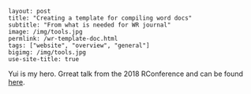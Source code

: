 ```
layout: post
title: "Creating a template for compiling word docs"
subtitle: "From what is needed for WR journal"
image: /img/tools.jpg
permlink: /wr-template-doc.html
tags: ["website", "overview", "general"]
bigimg: /img/tools.jpg
use-site-title: true
```

Yui is my hero. Grreat talk from the 2018 RConference and can be found [here](https://vimeo.com/94181521).

